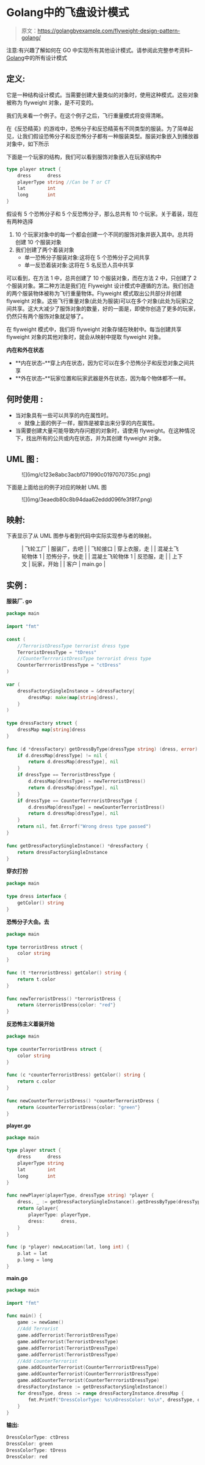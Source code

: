 # Golang中的飞盘设计模式

> 原文：<https://golangbyexample.com/flyweight-design-pattern-golang/>

注意:有兴趣了解如何在 GO 中实现所有其他设计模式。请参阅此完整参考资料–[Golang](https://golangbyexample.com/all-design-patterns-golang/)中的所有设计模式

## **定义:**

它是一种结构设计模式。当需要创建大量类似的对象时，使用这种模式。这些对象被称为 flyweight 对象，是不可变的。

我们先来看一个例子。在这个例子之后，飞行重量模式将变得清晰。

在《反恐精英》的游戏中，恐怖分子和反恐精英有不同类型的服装。为了简单起见，让我们假设恐怖分子和反恐怖分子都有一种服装类型。服装对象嵌入到播放器对象中，如下所示

下面是一个玩家的结构，我们可以看到服饰对象嵌入在玩家结构中

```go
type player struct {
    dress      dress
    playerType string //Can be T or CT
    lat        int
    long       int
}
```

假设有 5 个恐怖分子和 5 个反恐怖分子，那么总共有 10 个玩家。关于着装，现在有两种选择

1.  10 个玩家对象中的每一个都会创建一个不同的服饰对象并嵌入其中。总共将创建 10 个服装对象
2.  我们创建了两个着装对象
    *   单一恐怖分子服装对象:这将在 5 个恐怖分子之间共享
    *   单一反恐着装对象:这将在 5 名反恐人员中共享

可以看到，在方法 1 中，总共创建了 10 个服装对象，而在方法 2 中，只创建了 2 个服装对象。第二种方法是我们在 Flyweight 设计模式中遵循的方法。我们创造的两个服装物体被称为飞行重量物体。Flyweight 模式取出公共部分并创建 flyweight 对象。这些飞行重量对象(此处为服装)可以在多个对象(此处为玩家)之间共享。这大大减少了服饰对象的数量，好的一面是，即使你创造了更多的玩家，仍然只有两个服饰对象就足够了。

在 flyweight 模式中，我们将 flyweight 对象存储在映射中。每当创建共享 flyweight 对象的其他对象时，就会从映射中提取 flyweight 对象。

**内在和外在状态**

*   **内在状态–**穿上内在状态，因为它可以在多个恐怖分子和反恐对象之间共享
*   **外在状态–**玩家位置和玩家武器是外在状态，因为每个物体都不一样。

## **何时使用** :

*   当对象具有一些可以共享的内在属性时。
    *   就像上面的例子一样，服饰是被拿出来分享的内在属性。
*   当需要创建大量可能导致内存问题的对象时，请使用 flyweight。在这种情况下，找出所有的公共或内在状态，并为其创建 flyweight 对象。

## **UML 图** :

<figure class="wp-block-image">![](img/c123e8abc3acbf071990c0197070735c.png)</figure>

下面是上面给出的例子对应的映射 UML 图

<figure class="wp-block-image">![](img/3eaedb80c8b94daa62eddd096fe3f8f7.png)</figure>

## **映射:**

下表显示了从 UML 图参与者到代码中实际实现参与者的映射。

<figure class="wp-block-table is-style-stripes">

| 飞轮工厂 | 服装厂，去吧 |
| 飞轮接口 | 穿上衣服，走 |
| 混凝土飞轮物体 1 | 恐怖分子，快走 |
| 混凝土飞轮物体 1 | 反恐服，走 |
| 上下文 | 玩家，开始 |
| 客户 | main.go |

</figure>

## **实例** :

**服装厂. go**

```go
package main

import "fmt"

const (
    //TerroristDressType terrorist dress type
    TerroristDressType = "tDress"
    //CounterTerrroristDressType terrorist dress type
    CounterTerrroristDressType = "ctDress"
)

var (
    dressFactorySingleInstance = &dressFactory{
        dressMap: make(map[string]dress),
    }
)

type dressFactory struct {
    dressMap map[string]dress
}

func (d *dressFactory) getDressByType(dressType string) (dress, error) {
    if d.dressMap[dressType] != nil {
        return d.dressMap[dressType], nil
    }
    if dressType == TerroristDressType {
        d.dressMap[dressType] = newTerroristDress()
        return d.dressMap[dressType], nil
    }
    if dressType == CounterTerrroristDressType {
        d.dressMap[dressType] = newCounterTerroristDress()
        return d.dressMap[dressType], nil
    }
    return nil, fmt.Errorf("Wrong dress type passed")
}

func getDressFactorySingleInstance() *dressFactory {
    return dressFactorySingleInstance
}
```

**穿衣打扮**

```go
package main

type dress interface {
    getColor() string
}
```

**恐怖分子大会。去**

```go
package main

type terroristDress struct {
	color string
}

func (t *terroristDress) getColor() string {
	return t.color
}

func newTerroristDress() *terroristDress {
	return &terroristDress{color: "red"}
} 
```

**反恐怖主义着装开始**

```go
package main

type counterTerroristDress struct {
    color string
}

func (c *counterTerroristDress) getColor() string {
    return c.color
}

func newCounterTerroristDress() *counterTerroristDress {
    return &counterTerroristDress{color: "green"}
}
```

**player.go**

```go
package main

type player struct {
    dress      dress
    playerType string
    lat        int
    long       int
}

func newPlayer(playerType, dressType string) *player {
    dress, _ := getDressFactorySingleInstance().getDressByType(dressType)
    return &player{
        playerType: playerType,
        dress:      dress,
    }
}

func (p *player) newLocation(lat, long int) {
    p.lat = lat
    p.long = long
}
```

**main.go**

```go
package main

import "fmt"

func main() {
    game := newGame()
    //Add Terrorist
    game.addTerrorist(TerroristDressType)
    game.addTerrorist(TerroristDressType)
    game.addTerrorist(TerroristDressType)
    game.addTerrorist(TerroristDressType)
    //Add CounterTerrorist
    game.addCounterTerrorist(CounterTerrroristDressType)
    game.addCounterTerrorist(CounterTerrroristDressType)
    game.addCounterTerrorist(CounterTerrroristDressType)
    dressFactoryInstance := getDressFactorySingleInstance()
    for dressType, dress := range dressFactoryInstance.dressMap {
        fmt.Printf("DressColorType: %s\nDressColor: %s\n", dressType, dress.getColor())
    }
}
```

**输出:**

```go
DressColorType: ctDress
DressColor: green
DressColorType: tDress
DressColor: red
```